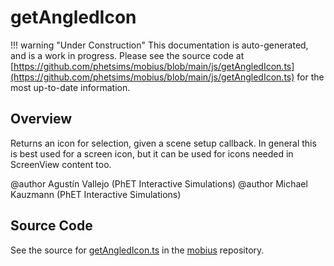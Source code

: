 # getAngledIcon

!!! warning "Under Construction"
    This documentation is auto-generated, and is a work in progress. Please see the source code at
    [https://github.com/phetsims/mobius/blob/main/js/getAngledIcon.ts](https://github.com/phetsims/mobius/blob/main/js/getAngledIcon.ts) for the most up-to-date information.

## Overview

Returns an icon for selection, given a scene setup callback. In general this is best used for a screen icon, but
it can be used for icons needed in ScreenView content too.

@author Agustín Vallejo (PhET Interactive Simulations)
@author Michael Kauzmann (PhET Interactive Simulations)



## Source Code

See the source for [getAngledIcon.ts](https://github.com/phetsims/mobius/blob/main/js/getAngledIcon.ts) in the [mobius](https://github.com/phetsims/mobius) repository.
